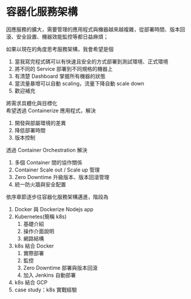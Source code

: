 # 容器化服務架構

因應服務的擴大，需要管理的應用程式與機器越來越複雜，從部署時間、版本回滾、安全設置、機器效能監控等都日益麻煩；

如果以現在的角度思考服務架構，我會希望是個

1. 當我寫完程式碼可以有快速且安全的方式部署到測試環境、正式環境
2. 將不同的 Service 部署到不同規格的機器上
3. 有清楚 Dashboard 掌握所有機器的狀態
4. 當流量暴增可以自動 scaling，流量下降自動 scale down
5. 歡迎補充

將需求具體化與目標化  
希望透過 Containerize 應用程式，解決

1. 開發與部屬環境的差異
2. 降低部署時間
3. 版本控制

透過 Container Orchestration 解決

1. 多個 Container 間的協作關係
2. Container Scale out / Scale up 管理
3. Zero Downtime 升級版本、版本回滾管理
4. 統一防火牆與安全配置

依序章節逐步往容器化服務架構邁進，階段為

1. Docker 與 Dockerize Nodejs app
2. Kubernetes\(簡稱 k8s\)
   1. 基礎介紹
   2. 操作介面說明
   3. 網路結構
3. k8s 結合 Docker
   1. 實際部署
   2. 監控
   3. Zero Downtime 部署與版本回滾
   4. 加入 Jenkins 自動部署
4. k8s 結合 GCP
5. case study：k8s 實戰經驗




